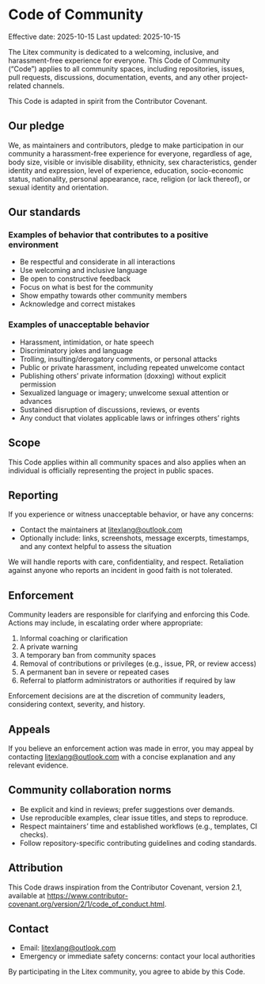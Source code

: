 # Code of Community
Effective date: 2025-10-15
Last updated: 2025-10-15

The Litex community is dedicated to a welcoming, inclusive, and harassment-free experience for everyone. This Code of Community (“Code”) applies to all community spaces, including repositories, issues, pull requests, discussions, documentation, events, and any other project-related channels.

This Code is adapted in spirit from the Contributor Covenant.

## Our pledge
We, as maintainers and contributors, pledge to make participation in our community a harassment-free experience for everyone, regardless of age, body size, visible or invisible disability, ethnicity, sex characteristics, gender identity and expression, level of experience, education, socio-economic status, nationality, personal appearance, race, religion (or lack thereof), or sexual identity and orientation.

## Our standards

### Examples of behavior that contributes to a positive environment
- Be respectful and considerate in all interactions
- Use welcoming and inclusive language
- Be open to constructive feedback
- Focus on what is best for the community
- Show empathy towards other community members
- Acknowledge and correct mistakes

### Examples of unacceptable behavior
- Harassment, intimidation, or hate speech
- Discriminatory jokes and language
- Trolling, insulting/derogatory comments, or personal attacks
- Public or private harassment, including repeated unwelcome contact
- Publishing others’ private information (doxxing) without explicit permission
- Sexualized language or imagery; unwelcome sexual attention or advances
- Sustained disruption of discussions, reviews, or events
- Any conduct that violates applicable laws or infringes others’ rights

## Scope
This Code applies within all community spaces and also applies when an individual is officially representing the project in public spaces.

## Reporting
If you experience or witness unacceptable behavior, or have any concerns:
- Contact the maintainers at litexlang@outlook.com
- Optionally include: links, screenshots, message excerpts, timestamps, and any context helpful to assess the situation

We will handle reports with care, confidentiality, and respect. Retaliation against anyone who reports an incident in good faith is not tolerated.

## Enforcement
Community leaders are responsible for clarifying and enforcing this Code. Actions may include, in escalating order where appropriate:
1) Informal coaching or clarification
2) A private warning
3) A temporary ban from community spaces
4) Removal of contributions or privileges (e.g., issue, PR, or review access)
5) A permanent ban in severe or repeated cases
6) Referral to platform administrators or authorities if required by law

Enforcement decisions are at the discretion of community leaders, considering context, severity, and history.

## Appeals
If you believe an enforcement action was made in error, you may appeal by contacting litexlang@outlook.com with a concise explanation and any relevant evidence.

## Community collaboration norms
- Be explicit and kind in reviews; prefer suggestions over demands.
- Use reproducible examples, clear issue titles, and steps to reproduce.
- Respect maintainers’ time and established workflows (e.g., templates, CI checks).
- Follow repository-specific contributing guidelines and coding standards.

## Attribution
This Code draws inspiration from the Contributor Covenant, version 2.1, available at https://www.contributor-covenant.org/version/2/1/code_of_conduct.html.

## Contact
- Email: litexlang@outlook.com
- Emergency or immediate safety concerns: contact your local authorities

By participating in the Litex community, you agree to abide by this Code.